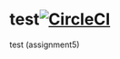 # test[![CircleCI](https://circleci.com/gh/JunxiFan/test.svg?style=svg)](https://circleci.com/gh/JunxiFan/test)
test (assignment5)
